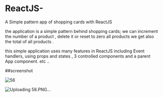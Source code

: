 # ReactJS-
A Simple pattern app of  shopping cards with  ReactJS 


the application is a simple pattern behind shopping cards; we can increment the number of a product , delete it or reset to zero all products
we get also the total of all products .

this simple application uses many features in ReactJS including Event handlers, using props and states , 3 controlled components and a parent App component. etc ..

##screenshot

![56](https://user-images.githubusercontent.com/44630594/47824744-30354400-dd66-11e8-8256-ac7ff55eecb2.PNG)

![Uploading 58.PNG…]()

